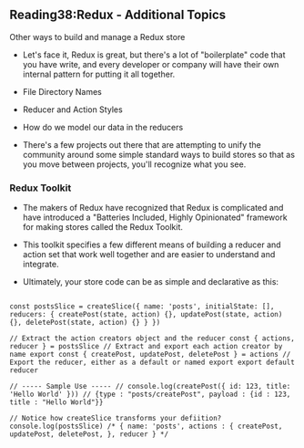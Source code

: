 ## Reading38:Redux - Additional Topics

Other ways to build and manage a Redux store

- Let's face it, Redux is great, but there's a lot of "boilerplate" code that you have write, and every developer or company will have their own internal pattern for putting it all together.

- File Directory Names

- Reducer and Action Styles

- How do we model our data in the reducers

- There's a few projects out there that are attempting to unify the community around some simple standard ways to build stores so that as you move between projects, you'll recognize what you see.

### Redux Toolkit

- The makers of Redux have recognized that Redux is complicated and have introduced a "Batteries Included, Highly Opinionated" framework for making stores called the Redux Toolkit.

- This toolkit specifies a few different means of building a reducer and action set that work well together and are easier to understand and integrate.

- Ultimately, your store code can be as simple and declarative as this:

```

const postsSlice = createSlice({ name: 'posts', initialState: [], reducers: { createPost(state, action) {}, updatePost(state, action) {}, deletePost(state, action) {} } })

// Extract the action creators object and the reducer const { actions, reducer } = postsSlice // Extract and export each action creator by name export const { createPost, updatePost, deletePost } = actions // Export the reducer, either as a default or named export export default reducer

// ----- Sample Use ----- // console.log(createPost({ id: 123, title: 'Hello World' })) // {type : "posts/createPost", payload : {id : 123, title : "Hello World"}}

// Notice how createSlice transforms your defiition? console.log(postsSlice) /* { name: 'posts', actions : { createPost, updatePost, deletePost, }, reducer } */

```
